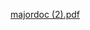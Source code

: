 [majordoc (2).pdf](https://github.com/habeebsyed911/raliway-track-detection-system-using-raspberry-pi-pico-/files/15369005/majordoc.2.pdf)

